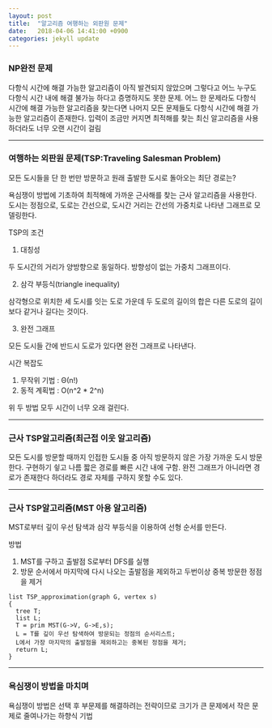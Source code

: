 ```yaml
---
layout: post
title:  "알고리즘 여행하는 외판원 문제"
date:   2018-04-06 14:41:00 +0900
categories: jekyll update
---
```

### NP완전 문제
다항식 시간에 해결 가능한 알고리즘이 아직 발견되지 않았으며 그렇다고 어느 누구도 다항식 시간 내에 해결 불가능 하다고 증명하지도 못한 문제. 어느 한 문제라도 다항식 시간에 해결 가능한 알고리즘을 찾는다면 나머지 모든 문제들도 다항식 시간에 해결 가능한 알고리즘이 존재한다. 입력이 조금만 커지면 최적해를 찾는 최신 알고리즘을 사용하더라도 너무 오랜 시간이 걸림

---
### 여행하는 외판원 문제(TSP:Traveling Salesman Problem)
모든 도시들을 단 한 번만 방문하고 원래 출발한 도시로 돌아오는 최단 경로는?

욕심쟁이 방법에 기초하여 최적해에 가까운 근사해를 찾는 근사 알고리즘을 사용한다. 도시는 정점으로, 도로는 간선으로, 도시간 거리는 간선의 가중치로 나타낸 그래프로 모델링한다.

TSP의 조건

1. 대칭성

  두 도시간의 거리가 양방향으로 동일하다. 방향성이 없는 가중치 그래프이다.

2. 삼각 부등식(triangle inequality)

  삼각형으로 위치한 세 도시를 잇는 도로 가운데 두 도로의 길이의 합은 다른 도로의 길이보다 같거나 길다는 것이다.

3. 완전 그래프

  모든 도시들 간에 반드시 도로가 있다면 완전 그래프로 나타낸다.

시간 복잡도

1. 무작위 기법 : Θ(n!)
2. 동적 계획법 : O(n^2 * 2^n)

위 두 방법 모두 시간이 너무 오래 걸린다.

---
### 근사 TSP알고리즘(최근접 이웃 알고리즘)

모든 도시를 방문할 때까지 인접한 도시들 중 아직 방문하지 않은 가장 가까운 도시 방문한다. 구현하기 슇고 나름 짧은 경로를 빠른 시간 내에 구함. 완전 그래프가 아니라면 경로가 존재한다 하더라도 경로 자체를 구하지 못할 수도 있다.

---
### 근사 TSP알고리즘(MST 아용 알고리즘)

MST로부터 깊이 우선 탐색과 삼각 부등식을 이용하여 선형 순서를 만든다.

방법

1. MST를 구하고 출발점 S로부터 DFS를 실행
2. 방문 순서에서 마지막에 다시 나오는 출발점을 제외하고 두번이상 중복 방문한 정점을 제거

```
list TSP_approximation(graph G, vertex s)
{
  tree T;
  list L;
  T = prim MST(G->V, G->E,s);
  L = T를 깊이 우선 탐색하여 방문되는 정점의 순서리스트;
  L에서 가장 마지막의 출발점을 제외하고는 중복된 정점을 제거;
  return L;
}
```

---
### 욕심쟁이 방법을 마치며

욕심쟁이 방법은 선택 후 부문제를 해결하려는 전략이므로 크기가 큰 문제에서 작은 문제로 줄여나가는 하향식 기법
